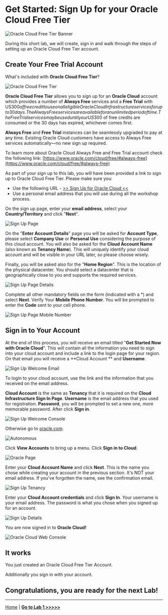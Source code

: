 # Get Started: Sign Up for your Oracle Cloud Free Tier

![Oracle Cloud Free Tier Banner](../images/oracle_cloud_free_tier0.png)

During this short lab, we will create, sign in and walk through the steps of setting up an Oracle Cloud Free Tier account.

## Create Your Free Trial Account

What's included with **Oracle Cloud Free Tier**?

![Oracle Cloud Free Tier](../images/oracle_cloud_free_tier.png)

**Oracle Cloud Free Tier** allows you to sign up for an **Oracle Cloud** account which provides a number of **Always Free** services and a **Free Trial** with US$300 of free credit to use on all eligible Oracle Cloud Infrastructure services for up to 30 days. The Always Free services are available for an unlimited period of time. The Free Trial services may be used until your US$300 of free credits are consumed or the 30 days has expired, whichever comes first.

**Always Free** and **Free Trial** instances can be seamlessly upgraded to pay at any time. Existing Oracle Cloud customers have access to Always Free services automatically—no new sign up required.

To learn more about Oracle Cloud Always Free and Free Trial account check the following link:
[https://www.oracle.com/cloud/free/#always-free](https://www.oracle.com/cloud/free/#always-free)

As part of your sign up to this lab, you will have been provided a link to sign up to Oracle Cloud Free Tier. Please make sure you:

- Use the following URL - [>> Sign Up for Oracle Cloud <<](http://bit.ly/34TzwGf)
- Use a personal email address that you will use during all the workshop process.

On the sign up page, enter your **email address**, select your **Country/Territory** and click "**Next**".

![Sign Up Page](../images/oracle_cloud_free_tier1.png)

On the "**Enter Account Details**" page you will be asked for **Account Type**, please select **Company Use** or **Personal Use** considering the purpose of this cloud account.
You will also be asked for the **Cloud Account Name** (also known as **Tenancy Name**). This will uniquely identify your cloud account and will be visible in your URL later, so please choose wisely.

Finally, you will be asked also for the "**Home Region**". This is the location of the physical datacenter. You should select a datacenter that is geographically close to you and supports the required services.

![Sign Up Page Details](../images/oracle_cloud_free_tier2.png)

Complete all other mandatory fields on the form (indicated with a *) and select **Next**. Verify Your **Mobile Phone Number**.
You will be prompted to enter the **Code** sent to your cell phone.

![Sign Up Page Mobile Number](../images/oracle_cloud_free_tier3.png)

## Sign in to Your Account

At the end of this process, you will receive an email titled "**Get Started Now with Oracle Cloud**". This will contain all the information you need to sign into your cloud account and include a link to the login page for your region.
On that email you will receive a **Cloud Account ** and **Username**.

![Sign Up Welcome Email](../images/oracle_cloud_free_tier4_1.png)

To login to your cloud account, use the link and the information that you received on the email address. 

**Cloud Account** is the same as **Tenancy** that it is required on the **Cloud Infrastructure Sign In Page**.
**Username** is the email address that you used for registration.
**Password**, you will be prompted to set a new one, more memorable password.
After click **Sign in**.


![Sign Up Welcome Console](../images/oracle_cloud_free_tier4_2.png)


Otherwise go to [oracle.com](http://cloud.oracle.com).

![Autonomous](../images/oracle_cloud_free_tier5.png)

Click **View Accounts** to bring up a menu. Click **Sign in to Cloud**.

![Oracle Page](../images/oracle_cloud_free_tier6.png)

Enter your **Cloud Account Name** and click **Next**. This is the name you chose while creating your account in the previous section. It's NOT your email address. If you've forgotten the name, see the confirmation email.

![Sign Up Tenancy](../images/oracle_cloud_free_tier7.png)

Enter your **Cloud Account credentials** and click **Sign In**. Your username is your email address. The password is what you chose when you signed up for an account.

![Sign Up Details](../images/oracle_cloud_free_tier8.png)

You are now signed in to **Oracle Cloud!**

![Oracle Cloud Web Console](../images/webconsole.png)

## It works

You just created an Oracle Cloud Free Tier Account.

Additionally you sign in with your account.

## Congratulations, you are ready for the next Lab!

---

[Home](../README.md) | [**Go to Lab 1 >>>>>**](../lab1/README.md)
